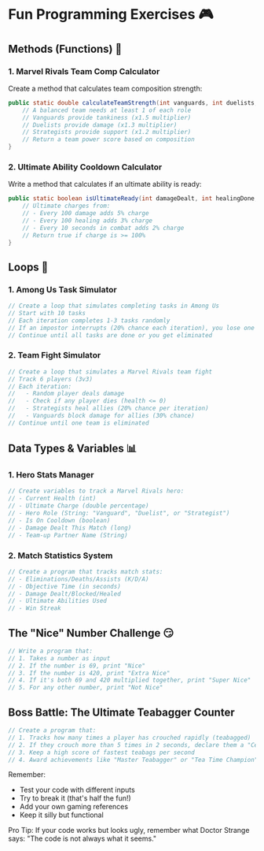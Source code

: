 # Fun Programming Exercises 🎮

## Methods (Functions) 🎯

### 1. Marvel Rivals Team Comp Calculator
Create a method that calculates team composition strength:
```java
public static double calculateTeamStrength(int vanguards, int duelists, int strategists) {
    // A balanced team needs at least 1 of each role
    // Vanguards provide tankiness (x1.5 multiplier)
    // Duelists provide damage (x1.3 multiplier)
    // Strategists provide support (x1.2 multiplier)
    // Return a team power score based on composition
}
```

### 2. Ultimate Ability Cooldown Calculator
Write a method that calculates if an ultimate ability is ready:
```java
public static boolean isUltimateReady(int damageDealt, int healingDone, int timeInCombat) {
    // Ultimate charges from:
    // - Every 100 damage adds 5% charge
    // - Every 100 healing adds 3% charge
    // - Every 10 seconds in combat adds 2% charge
    // Return true if charge is >= 100%
}
```

## Loops 🔄

### 1. Among Us Task Simulator
```java
// Create a loop that simulates completing tasks in Among Us
// Start with 10 tasks
// Each iteration completes 1-3 tasks randomly
// If an impostor interrupts (20% chance each iteration), you lose one task progress
// Continue until all tasks are done or you get eliminated
```

### 2. Team Fight Simulator
```java
// Create a loop that simulates a Marvel Rivals team fight
// Track 6 players (3v3)
// Each iteration:
//   - Random player deals damage
//   - Check if any player dies (health <= 0)
//   - Strategists heal allies (20% chance per iteration)
//   - Vanguards block damage for allies (30% chance)
// Continue until one team is eliminated
```

## Data Types & Variables 📊

### 1. Hero Stats Manager
```java
// Create variables to track a Marvel Rivals hero:
// - Current Health (int)
// - Ultimate Charge (double percentage)
// - Hero Role (String: "Vanguard", "Duelist", or "Strategist")
// - Is On Cooldown (boolean)
// - Damage Dealt This Match (long)
// - Team-up Partner Name (String)
```

### 2. Match Statistics System
```java
// Create a program that tracks match stats:
// - Eliminations/Deaths/Assists (K/D/A)
// - Objective Time (in seconds)
// - Damage Dealt/Blocked/Healed
// - Ultimate Abilities Used
// - Win Streak
```

## The "Nice" Number Challenge 😏
```java
// Write a program that:
// 1. Takes a number as input
// 2. If the number is 69, print "Nice"
// 3. If the number is 420, print "Extra Nice"
// 4. If it's both 69 and 420 multiplied together, print "Super Nice"
// 5. For any other number, print "Not Nice"
```

## Boss Battle: The Ultimate Teabagger Counter
```java
// Create a program that:
// 1. Tracks how many times a player has crouched rapidly (teabagged)
// 2. If they crouch more than 5 times in 2 seconds, declare them a "Certified Teabagger"
// 3. Keep a high score of fastest teabags per second
// 4. Award achievements like "Master Teabagger" or "Tea Time Champion"
```

Remember:
- Test your code with different inputs
- Try to break it (that's half the fun!)
- Add your own gaming references
- Keep it silly but functional

Pro Tip: If your code works but looks ugly, remember what Doctor Strange says: "The code is not always what it seems." 